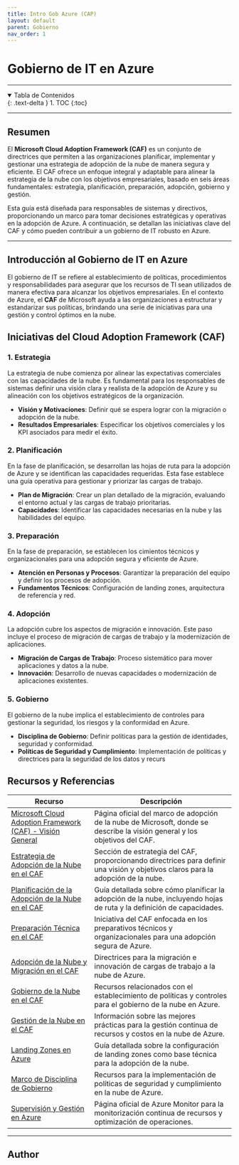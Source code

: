 ```yaml
---
title: Intro Gob Azure (CAP)
layout: default
parent: Gobierno
nav_order: 1
---
```


# Gobierno de IT en Azure

---

<details open markdown="block">
  <summary>Tabla de Contenidos</summary>
  {: .text-delta }
1. TOC
{:toc}
</details>

---

## Resumen

El **Microsoft Cloud Adoption Framework (CAF)** es un conjunto de directrices que permiten a las organizaciones planificar, implementar y gestionar una estrategia de adopción de la nube de manera segura y eficiente. El CAF ofrece un enfoque integral y adaptable para alinear la estrategia de la nube con los objetivos empresariales, basado en seis áreas fundamentales: estrategia, planificación, preparación, adopción, gobierno y gestión.

Esta guía está diseñada para responsables de sistemas y directivos, proporcionando un marco para tomar decisiones estratégicas y operativas en la adopción de Azure. A continuación, se detallan las iniciativas clave del CAF y cómo pueden contribuir a un gobierno de IT robusto en Azure.

---

## Introducción al Gobierno de IT en Azure

El gobierno de IT se refiere al establecimiento de políticas, procedimientos y responsabilidades para asegurar que los recursos de TI sean utilizados de manera efectiva para alcanzar los objetivos empresariales. En el contexto de Azure, el **CAF** de Microsoft ayuda a las organizaciones a estructurar y estandarizar sus políticas, brindando una serie de iniciativas para una gestión y control óptimos en la nube.

## Iniciativas del Cloud Adoption Framework (CAF)

### 1. Estrategia

La estrategia de nube comienza por alinear las expectativas comerciales con las capacidades de la nube. Es fundamental para los responsables de sistemas definir una visión clara y realista de la adopción de Azure y su alineación con los objetivos estratégicos de la organización.

- **Visión y Motivaciones**: Definir qué se espera lograr con la migración o adopción de la nube.
- **Resultados Empresariales**: Especificar los objetivos comerciales y los KPI asociados para medir el éxito.

### 2. Planificación

En la fase de planificación, se desarrollan las hojas de ruta para la adopción de Azure y se identifican las capacidades requeridas. Esta fase establece una guía operativa para gestionar y priorizar las cargas de trabajo.

- **Plan de Migración**: Crear un plan detallado de la migración, evaluando el entorno actual y las cargas de trabajo prioritarias.
- **Capacidades**: Identificar las capacidades necesarias en la nube y las habilidades del equipo.

### 3. Preparación

En la fase de preparación, se establecen los cimientos técnicos y organizacionales para una adopción segura y eficiente de Azure.

- **Atención en Personas y Procesos**: Garantizar la preparación del equipo y definir los procesos de adopción.
- **Fundamentos Técnicos**: Configuración de landing zones, arquitectura de referencia y red.

### 4. Adopción

La adopción cubre los aspectos de migración e innovación. Este paso incluye el proceso de migración de cargas de trabajo y la modernización de aplicaciones.

- **Migración de Cargas de Trabajo**: Proceso sistemático para mover aplicaciones y datos a la nube.
- **Innovación**: Desarrollo de nuevas capacidades o modernización de aplicaciones existentes.

### 5. Gobierno

El gobierno de la nube implica el establecimiento de controles para gestionar la seguridad, los riesgos y la conformidad en Azure.

- **Disciplina de Gobierno**: Definir políticas para la gestión de identidades, seguridad y conformidad.
- **Políticas de Seguridad y Cumplimiento**: Implementación de políticas y directrices para la seguridad de los datos y recurs

## Recursos y Referencias

| Recurso                                      | Descripción                                                                                          |
|----------------------------------------------|------------------------------------------------------------------------------------------------------|
| [Microsoft Cloud Adoption Framework (CAF) - Visión General](https://learn.microsoft.com/es-es/azure/cloud-adoption-framework/overview) | Página oficial del marco de adopción de la nube de Microsoft, donde se describe la visión general y los objetivos del CAF. |
| [Estrategia de Adopción de la Nube en el CAF](https://learn.microsoft.com/es-es/azure/cloud-adoption-framework/strategy) | Sección de estrategia del CAF, proporcionando directrices para definir una visión y objetivos claros para la adopción de la nube. |
| [Planificación de la Adopción de la Nube en el CAF](https://learn.microsoft.com/es-es/azure/cloud-adoption-framework/plan) | Guía detallada sobre cómo planificar la adopción de la nube, incluyendo hojas de ruta y la definición de capacidades. |
| [Preparación Técnica en el CAF](https://learn.microsoft.com/es-es/azure/cloud-adoption-framework/ready) | Iniciativa del CAF enfocada en los preparativos técnicos y organizacionales para una adopción segura de Azure. |
| [Adopción de la Nube y Migración en el CAF](https://learn.microsoft.com/es-es/azure/cloud-adoption-framework/migrate) | Directrices para la migración e innovación de cargas de trabajo a la nube de Azure. |
| [Gobierno de la Nube en el CAF](https://learn.microsoft.com/es-es/azure/cloud-adoption-framework/govern) | Recursos relacionados con el establecimiento de políticas y controles para el gobierno de la nube en Azure. |
| [Gestión de la Nube en el CAF](https://learn.microsoft.com/es-es/azure/cloud-adoption-framework/manage) | Información sobre las mejores prácticas para la gestión continua de recursos y costos en la nube de Azure. |
| [Landing Zones en Azure](https://learn.microsoft.com/es-es/azure/cloud-adoption-framework/ready/landing-zone/) | Guía detallada sobre la configuración de landing zones como base técnica para la adopción de la nube. |
| [Marco de Disciplina de Gobierno](https://learn.microsoft.com/es-es/azure/cloud-adoption-framework/govern/policy-compliance) | Recursos para la implementación de políticas de seguridad y cumplimiento en la nube de Azure. |
| [Supervisión y Gestión en Azure](https://learn.microsoft.com/es-es/azure/azure-monitor/overview) | Página oficial de Azure Monitor para la monitorización continua de recursos y optimización de operaciones. |

---

## Author

<div id="author-container" data-author-id="erincon01"></div>
<script src="/doc/assets/authors/load-author.js"></script>
